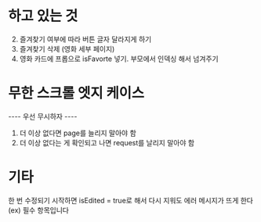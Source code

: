 # 하고 있는 것
2. 즐겨찾기 여부에 따라 버튼 글자 달라지게 하기
3. 즐겨찾기 삭제 (영화 세부 페이지)
4. 영화 카드에 프롭으로 isFavorte 넣기. 부모에서 인덱싱 해서 넘겨주기

# 무한 스크롤 엣지 케이스
---- 우선 무시하자 ----
1. 더 이상 없다면 page를 늘리지 말아야 함
2. 더 이상 없다는 게 확인되고 나면 request를 날리지 말아야 함


# 기타
한 번 수정되기 시작하면 isEdited = true로 해서 다시 지워도 에러 메시지가 뜨게 한다
(ex) 필수 항목입니다